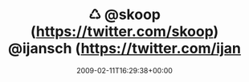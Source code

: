 ---
retweeted: false
source: <a href="http://twitter.com" rel="nofollow">Twitter Web Client</a>
entities:
  hashtags: []
  symbols: []
  user_mentions:
  - name: "@skoop@phpc.social"
    screen_name: skoop
    indices:
    - '2'
    - '8'
    id_str: '1524641'
    id: '1524641'
  - name: Ivo Jansch
    screen_name: ijansch
    indices:
    - '9'
    - '17'
    id_str: '11853742'
    id: '11853742'
  urls: []
display_text_range:
- '0'
- '102'
favorite_count: '0'
id_str: '1199451852'
truncated: false
retweet_count: '0'
id: '1199451852'
created_at: Wed Feb 11 16:29:38 +0000 2009
favorited: false
full_text: "♺ [@skoop](https://twitter.com/skoop) [@ijansch](https://twitter.com/ijansch):
  Lolcode as a skill on someone's resume. Now there's someone with guts and humor.
  :)"
lang: en
tags:
- pesos/twitter
date: '2009-02-11T16:29:38+00:00'
src: https://twitter.com/bascht/status/1199451852
original_url: https://twitter.com/bascht/status/1199451852
type: twitter_tweet
text: "♺ [@skoop](https://twitter.com/skoop) [@ijansch](https://twitter.com/ijansch):
  Lolcode as a skill on someone's resume. Now there's someone with guts and humor.
  :)"
title: "♺ @skoop (https://twitter.com/skoop) @ijansch (https://twitter.com/ijan"

---